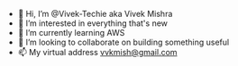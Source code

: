- 👋 Hi, I’m @Vivek-Techie aka Vivek Mishra
- 👀 I’m interested in everything that's new
- 🌱 I’m currently learning AWS
- 💞️ I’m looking to collaborate on building something useful
- 📫 My virtual address vvkmish@gmail.com

<!---
Vivek-Techie/Vivek-Techie is a ✨ special ✨ repository because its `README.md` (this file) appears on your GitHub profile.
You can click the Preview link to take a look at your changes.
--->
